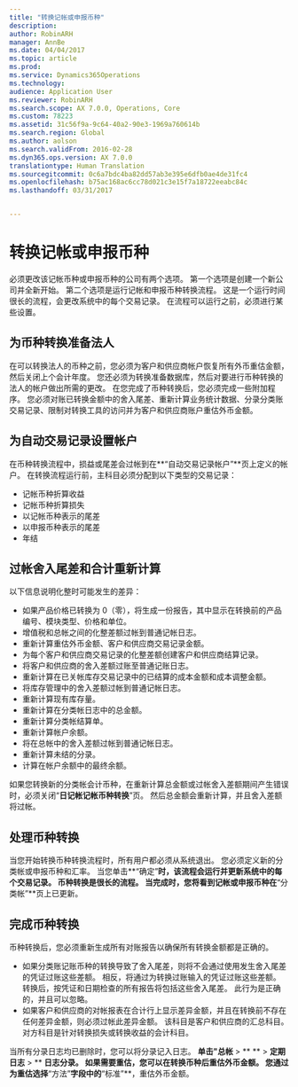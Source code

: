 ```yaml
---
title: "转换记帐或申报币种"
description: 
author: RobinARH
manager: AnnBe
ms.date: 04/04/2017
ms.topic: article
ms.prod: 
ms.service: Dynamics365Operations
ms.technology: 
audience: Application User
ms.reviewer: RobinARH
ms.search.scope: AX 7.0.0, Operations, Core
ms.custom: 78223
ms.assetid: 31c56f9a-9c64-40a2-90e3-1969a760614b
ms.search.region: Global
ms.author: aolson
ms.search.validFrom: 2016-02-28
ms.dyn365.ops.version: AX 7.0.0
translationtype: Human Translation
ms.sourcegitcommit: 0c6a7bdc4ba82dd57ab3e395e6dfb0ae4de31fc4
ms.openlocfilehash: b75ac168ac6cc78d021c3e15f7a18722eeabc84c
ms.lasthandoff: 03/31/2017


---
```


# <a name="convert-accounting-or-reporting-currencies"></a>转换记帐或申报币种



必须更改该记帐币种或申报币种的公司有两个选项。 第一个选项是创建一个新公司并全新开始。 第二个选项是运行记帐和申报币种转换流程。 这是一个运行时间很长的流程，会更改系统中的每个交易记录。 在流程可以运行之前，必须进行某些设置。

## <a name="preparing-the-legal-entity-for-currency-conversion"></a>为币种转换准备法人
在可以转换法人的币种之前，您必须为客户和供应商帐户恢复所有外币重估金额，然后关闭上个会计年度。 您还必须为转换准备数据库，然后对要进行币种转换的法人的帐户做出所需的更改。 在您完成了币种转换后，您必须完成一些附加程序。 您必须对账已转换金额中的舍入尾差、重新计算业务统计数据、分录分类账交易记录、限制对转换工具的访问并为客户和供应商账户重估外币金额。

## <a name="setting-up-accounts-for-automatic-transactions"></a>为自动交易记录设置帐户
在币种转换流程中，损益或尾差会过帐到在**“自动交易记录帐户”**页上定义的帐户。 在转换流程运行前，主科目必须分配到以下类型的交易记录：

-   记帐币种折算收益
-   记帐币种折算损失
-   以记帐币种表示的尾差
-   以申报币种表示的尾差
-   年结

## <a name="posting-rounding-differences-and-sum-recalculations"></a>过帐舍入尾差和合计重新计算
以下信息说明化整时可能发生的差异：

-   如果产品价格已转换为 0（零），将生成一份报告，其中显示在转换前的产品编号、模块类型、价格和单位。
-   增值税和总帐之间的化整差额过帐到普通记帐日志。
-   重新计算重估外币金额、客户和供应商交易记录金额。
-   为每个客户和供应商交易记录的化整差额创建客户和供应商结算记录。
-   将客户和供应商的舍入差额过账至普通记账日志。
-   重新计算在已关帐库存交易记录中的已结算的成本金额和成本调整金额。
-   将库存管理中的舍入差额过帐到普通记帐日志。
-   重新计算现有库存量。
-   重新计算在分类帐日志中的总金额。
-   重新计算分类帐结算单。
-   重新计算帐户余额。
-   将在总帐中的舍入差额过帐到普通记帐日志。
-   重新计算未结的分录。
-   计算在帐户余额中的最终余额。

如果您转换新的分类帐会计币种，在重新计算总金额或过帐舍入差额期间产生错误时，必须关闭“**日记帐记帐币种转换**”页。 然后总金额会重新计算，并且舍入差额将过帐。

## <a name="processing-the-currency-conversion"></a>处理币种转换
当您开始转换币种转换流程时，所有用户都必须从系统退出。 您必须定义新的分类帐或申报币种和汇率。 当您单击**“确定”**时，该流程会运行并更新系统中的每个交易记录。 币种转换是很长的流程。 当完成时，您将看到记帐或申报币种在**“分类帐”**页上已更新。

## <a name="completing-the-currency-conversion"></a>完成币种转换
币种转换后，您必须重新生成所有对账报告以确保所有转换金额都是正确的。

-   如果分类账记账币种的转换导致了舍入尾差，则将不会通过使用发生舍入尾差的凭证过账这些差额。 相反，将通过为转换过账输入的凭证过账这些差额。 转换后，按凭证和日期检查的所有报告将包括这些舍入尾差。 此行为是正确的，并且可以忽略。
-   如果客户和供应商的对帐报表在合计行上显示差异金额，并且在转换前不存在任何差异金额，则必须过帐此差异金额。 该科目是客户和供应商的汇总科目。 对方科目是针对转换损失或转换收益的会计科目。

当所有分录日志均已删除时，您可以将分录记入日志。 **单击"总帐** &gt; ** ** &gt; **定期日志** &gt; ** **日志分录。 如果需要重估，您可以在转换币种后重估外币金额。 您通过为重估选择**“方法”**字段中的**“标准”**，重估外币金额。


